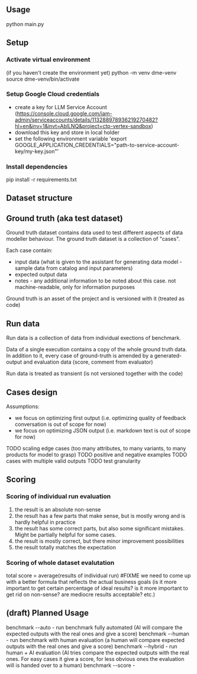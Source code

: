 ## Usage
python main.py

## Setup
### Activate virtual environment
(if you haven't create the environment yet) python -m venv dme-venv
source dme-venv/bin/activate

### Setup Google Cloud credentials
- create a key for LLM Service Account (https://console.cloud.google.com/iam-admin/serviceaccounts/details/113288978936219270482?hl=en&inv=1&invt=AblLNQ&project=ctp-vertex-sandbox)
- download this key and store in local holder
- set the following environment variable 'export GOOGLE_APPLICATION_CREDENTIALS="path-to-service-account-key/my-key.json"'

### Install dependencies
pip install -r requirements.txt

## Dataset structure
## Ground truth (aka test dataset)
Ground truth dataset contains data used to test different aspects of data modeller behaviour. The ground truth dataset is a collection of "cases". 

Each case contain:
- input data (what is given to the assistant for generating data model - sample data from catalog and input parameters)
- expected output data
- notes - any additional information to be noted about this case. not machine-readable, only for information purposes

Ground truth is an asset of the project and is versioned with it (treated as code)

## Run data
Run data is a collection of data from individual exections of benchmark. 

Data of a single execution contains a copy of the whole ground truth data. In addition to it, every case of ground-truth is amended by a generated-output and evaluation data (score, comment from evaluator)

Run data is treated as transient (is not versioned together with the code)

## Cases design 
Assumptions:
- we focus on optimizing first output (i.e. optimizing quality of feedback conversation is out of scope for now)
- we focus on optimizing JSON output (i.e. markdown text is out of scope for now)

TODO scaling edge cases (too many attributes, to many variants, to many products for model to grasp)
TODO positive and negative examples
TODO cases with multiple valid outputs
TODO test granularity 

## Scoring
### Scoring of individual run evaluation
1. the result is an absolute non-sense
2. the result has a few parts that make sense, but is mostly wrong and is hardly helpful in practice
3. the result has some correct parts, but also some significant mistakes. Might be partially helpful for some cases.
4. the result is mostly correct, but there minor improvement possibilities
5. the result totally matches the expectation

### Scoring of whole dataset evalutation
total score = average(results of individual run) #FIXME we need to come up with a better formula that reflects the actual business goals (is it more important to get certain percentage of ideal results? is it more important to get rid on non-sense? are mediocre results acceptable? etc.)

## (draft) Planned Usage 
benchmark --auto - run benchmark fully automated (AI will compare the expected outputs with the real ones and give a score)
benchmark --human - run benchmark with human evaluation (a human will compare expected outputs with the real ones and give a score)
benchmark --hybrid - run human + AI evaluation (AI tries compare the expected outputs with the real ones. For easy cases it give a score, for less obvious ones the evaluation will is handed over to a human)
benchmark --score - 

